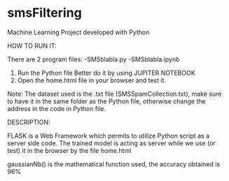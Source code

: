 # smsFiltering
Machine Learning Project developed with Python

HOW TO RUN IT:

There are 2 program files:
  -SMSblabla.py
  -SMSblabla.ipynb

1) Run the Python file
  Better do it by using JUPITER NOTEBOOK
2) Open the home.html file in your browser and test it.

Note: The dataset used is the .txt file (SMSSpamCollection.txt), make sure to have it in the same folder as the Python file, otherwise change the address in the code in Python file.

DESCRIPTION:

FLASK is a Web Framework which permits to utilize Python script as a server side code. The trained model is acting as server while we use (or test) it in the browser by the file home.html

gaussianNb() is the mathematical function used, the accuracy obtained is 96%
